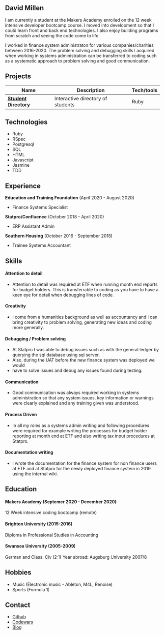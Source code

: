 ## David Millen

I am currently a student at the Makers Academy enrolled on the 12 week intensive
developer bootcamp course.  I moved into development so that I could learn front
and back end technologies.  I also enjoy building programs from scratch
and seeing the code come to life.

I worked in finance system administraton for various companies/charities between
2016-2020.  The problem solving and debugging skills I acquired when working in
systems administration can be transferred to coding such as a systematic
approach to problem solving and good communication.

## Projects

| Name                                                                       | Description                         | Tech/tools  |
| -------------------------------------------------------------------------- | ------------------------------------| ----------- |
| [**Student Directory**](https://github.com/dm-devtech/student-directory)   | Interactive directory of students   | Ruby        |

## Technologies
- Ruby
- RSpec
- Postgresql
- SQL
- HTML
- Javascript
- Jasmine
- TDD

## Experience

**Education and Training Foundation** (April 2020 - August 2020)  
- Finance Systems Specialist

**Statpro/Confluence** (October 2018 - April 2020)  
- ERP Assistant Admin

**Southern Housing** (October 2016 - September 2018)
- Trainee Systems Accountant

## Skills

#### Attention to detail
-  Attention to detail was required at ETF when running month end reports for
budget holders.  This is transferrable to coding as you have to have a keen
eye for detail when debugging lines of code.   

#### Creativity
- I come from a humanities background as well as accountancy and I can bring
creativity to problem solving, generating new ideas and coding more generally.  

#### Debugging / Problem solving
- At Statpro I was able to debug issues such as with the general ledger by
querying the sql database using sql server.  
- Also, during the UAT before the new finance system was deployed we would
- have to solve issues and debug any issues found
during testing.  

#### Communication
- Good communication was always required working in systems administration
so that any system issues, key information or warnings were clearly explained
and any training given was understood.  

#### Process Driven
- In all my roles as a systems admin writing and following procedures were
required for example writing the processes for budget holder reporting at
month end at ETF and also writing tax input procedures at Statpro.  

#### Documentation writing
- I wrote the documentation for the finance system for non finance users at ETF
and at Statpro for the newly deployed finance system in 2019 using the internal
wiki.

## Education

#### Makers Academy (Septemer 2020 - December 2020)
12 Week intensive coding bootcamp (remote)

#### Brighton University (2015-2016)
Diploma in Professional Studies in Accounting

#### Swansea University (2005-2009)
German and Class. Civ (2:1)
Year abroad: Augsburg University 2007/8

## Hobbies
- Music (Electronic music - Ableton, M4L, Renoise)
- Sports (Formula 1)

## Contact
- [Github](https://github.com/dm-devtech)
- [Codewars](https://www.codewars.com/users/dm-devtech)
- [Blog](https://anewdeveloper.wordpress.com/)
